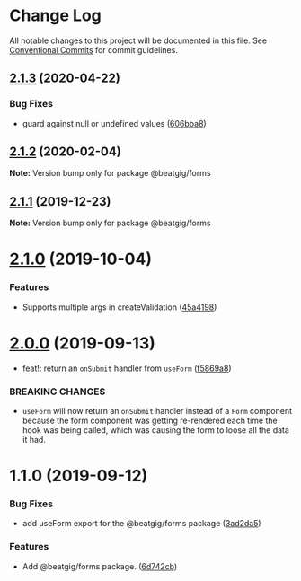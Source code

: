# Change Log

All notable changes to this project will be documented in this file.
See [Conventional Commits](https://conventionalcommits.org) for commit guidelines.

## [2.1.3](https://github.com/beatgig/midi/compare/@beatgig/forms@2.1.2...@beatgig/forms@2.1.3) (2020-04-22)


### Bug Fixes

* guard against null or undefined values ([606bba8](https://github.com/beatgig/midi/commit/606bba8))





## [2.1.2](https://github.com/beatgig/midi/compare/@beatgig/forms@2.1.1...@beatgig/forms@2.1.2) (2020-02-04)

**Note:** Version bump only for package @beatgig/forms





## [2.1.1](https://github.com/beatgig/midi/compare/@beatgig/forms@2.1.0...@beatgig/forms@2.1.1) (2019-12-23)

**Note:** Version bump only for package @beatgig/forms





# [2.1.0](https://github.com/beatgig/midi/compare/@beatgig/forms@2.0.0...@beatgig/forms@2.1.0) (2019-10-04)


### Features

* Supports multiple args in createValidation ([45a4198](https://github.com/beatgig/midi/commit/45a4198))





# [2.0.0](https://github.com/beatgig/midi/compare/@beatgig/forms@1.1.0...@beatgig/forms@2.0.0) (2019-09-13)


* feat!: return an `onSubmit` handler from `useForm` ([f5869a8](https://github.com/beatgig/midi/commit/f5869a8))


### BREAKING CHANGES

* `useForm` will now return an `onSubmit` handler instead of a `Form` component because the form component was getting re-rendered each time the hook was being called, which was causing the form to loose all the data it had.





# 1.1.0 (2019-09-12)


### Bug Fixes

* add useForm export for the @beatgig/forms package ([3ad2da5](https://github.com/beatgig/midi/commit/3ad2da5))


### Features

* Add @beatgig/forms package. ([6d742cb](https://github.com/beatgig/midi/commit/6d742cb))
